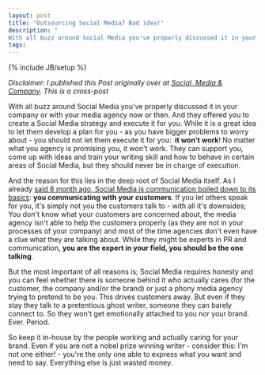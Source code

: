 ```yaml
---
layout: post
title: "Outsourcing Social Media? Bad idea!"
description: "
With all buzz around Social Media you've properly discussed it in your company or with your media agency now or then. And they offered you to create a Social Media strategy and&nbsp;execute it for you. While it is a great idea to let them develop a plan for you - as you have bigger problems to worry about - you should not let them execute it for you: **&nbsp;it won't work**! No matter what you agency is promising you, it won't work. They can support you, come up with ideas and train your writing skill and how to behave in certain areas of Social Media, but they should never be in charge of execution."
tags:
---
```

{% include JB/setup %}

_Disclaimer: I published this Post originally over at [Social, Media & Company](http://socialmediaandcompany.blogspot.de/2010/10/outsourcing-social-media-bad-idea.html). This is a cross-post_


With all buzz around Social Media you've properly discussed it in your company or with your media agency now or then. And they offered you to create a Social Media strategy and&nbsp;execute it for you. While it is a great idea to let them develop a plan for you - as you have bigger problems to worry about - you should not let them execute it for you: **&nbsp;it won't work**! No matter what you agency is promising you, it won't work. They can support you, come up with ideas and train your writing skill and how to behave in certain areas of Social Media, but they should never be in charge of execution.


And the reason for this lies in the deep root of Social Media itself. As I already <a href="http://socialmediaandcompany.blogspot.com/2010/04/social-media-aint-any-different.html">said 8 month ago, Social Media is communication boiled down to its basics</a>: **you communicating with&nbsp;your customers**. If you let others speak for you, it's simply not you the customers talk to - with all it's downsides; You don't know what your customers are concerned about, the media agency isn't able to help the customers properly (as they are not in your processes of your company) and most of the time agencies don't even have a clue what they are talking about. While they might be experts in PR and communication, **you are the expert in your field, you should be the one talking**.

But the most important of all reasons is; Social Media requires honesty and you can feel whether there is someone behind it who actually cares (for the customer, the company and/or the brand) or just a phony media agency trying to pretend to be you. This drives customers away. But even if they stay they talk to a&nbsp;pretentious&nbsp;ghost writer, someone they can barely connect to. So they won't get emotionally attached to you nor your brand. Ever. Period.

So keep it in-house by the people working and actually caring for your brand. Even if you are not a nobel prize winning writer - consider this: I'm not one either! - you're the only one able to express what you want and need to say. Everything else is just wasted money.
